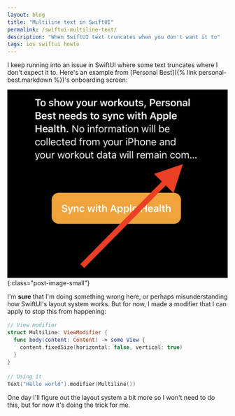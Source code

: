 ```yaml
---
layout: blog
title: "Multiline text in SwiftUI"
permalink: /swiftui-multiline-text/
description: "When SwiftUI text truncates when you don't want it to"
tags: ios swiftui howto
---
```


I keep running into an issue in SwiftUI where some text truncates where I don't expect it to. Here's an example from [Personal Best]({% link personal-best.markdown %})'s onboarding screen:

![Example of text being truncated](/assets/post-images/multiline-text-example-1.jpg){:class="post-image-small"}

I'm **sure** that I'm doing something wrong here, or perhaps misunderstanding how SwiftUI's layout system works. But for now, I made a modifier that I can apply to stop this from happening:

```swift
// View modifier
struct Multiline: ViewModifier {
  func body(content: Content) -> some View {
    content.fixedSize(horizontal: false, vertical: true)
  }
}

// Using it
Text("Hello world").modifier(Multiline())
```

One day I'll figure out the layout system a bit more so I won't need to do this, but for now it's doing the trick for me.
